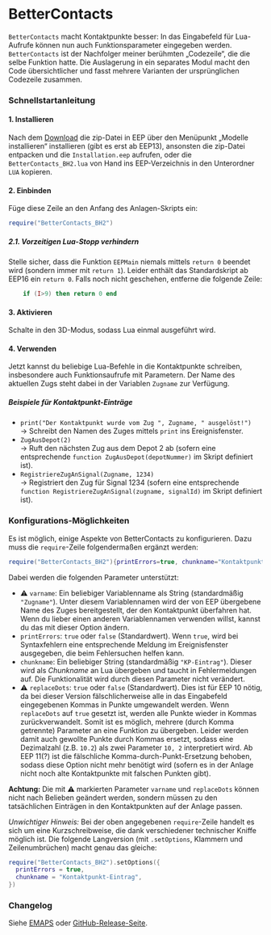 # BetterContacts

`BetterContacts` macht Kontaktpunkte besser: In das Eingabefeld für Lua-Aufrufe können nun auch Funktionsparameter eingegeben werden.
`BetterContacts` ist der Nachfolger meiner berühmten „Codezeile“, die die selbe Funktion hatte. Die Auslagerung in ein separates Modul macht den Code übersichtlicher und fasst mehrere Varianten der ursprünglichen Codezeile zusammen.

### Schnellstartanleitung

#### 1. Installieren

Nach dem [Download](http://emaps-eep.de/lua/bettercontacts) die zip-Datei in EEP über den Menüpunkt „Modelle installieren“ installieren (gibt es erst ab EEP13), ansonsten die zip-Datei entpacken und die `Installation.eep` aufrufen, oder die `BetterContacts_BH2.lua` von Hand ins EEP-Verzeichnis in den Unterordner `LUA` kopieren.

#### 2. Einbinden

Füge diese Zeile an den Anfang des Anlagen-Skripts ein:

```lua
require("BetterContacts_BH2")
```

##### 2.1. Vorzeitigen Lua-Stopp verhindern

Stelle sicher, dass die Funktion `EEPMain` niemals mittels `return 0` beendet wird (sondern immer mit `return 1`).
Leider enthält das Standardskript ab EEP16 ein `return 0`. Falls noch nicht geschehen, entferne die folgende Zeile:

```lua
    if (I>9) then return 0 end
```

#### 3. Aktivieren

Schalte in den 3D-Modus, sodass Lua einmal ausgeführt wird.

#### 4. Verwenden

Jetzt kannst du beliebige Lua-Befehle in die Kontaktpunkte schreiben, insbesondere auch Funktionsaufrufe mit Parametern. Der Name des aktuellen Zugs steht dabei in der Variablen `Zugname` zur Verfügung.

##### Beispiele für Kontaktpunkt-Einträge

- `print("Der Kontaktpunkt wurde vom Zug ", Zugname, " ausgelöst!")`  
  &rarr; Schreibt den Namen des Zuges mittels `print` ins Ereignisfenster.
- `ZugAusDepot(2)`  
  &rarr; Ruft den nächsten Zug aus dem Depot 2 ab (sofern eine entsprechende `function ZugAusDepot(depotNummer)` im Skript definiert ist).
- `RegistriereZugAnSignal(Zugname, 1234)`  
  &rarr; Registriert den Zug für Signal 1234 (sofern eine entsprechende `function RegistriereZugAnSignal(zugname, signalId)` im Skript definiert ist).

### Konfigurations-Möglichkeiten

Es ist möglich, einige Aspekte von BetterContacts zu konfigurieren. Dazu muss die `require`-Zeile folgendermaßen ergänzt werden:

```lua
require("BetterContacts_BH2"){printErrors=true, chunkname="Kontaktpunkt-Eintrag"}
```

Dabei werden die folgenden Parameter unterstützt:

- ⚠️ `varname`: Ein beliebiger Variablenname als String (standardmäßig `"Zugname"`). Unter diesem Variablennamen wird der von EEP übergebene Name des Zuges bereitgestellt, der den Kontaktpunkt überfahren hat. Wenn du lieber einen anderen Variablennamen verwenden willst, kannst du das mit dieser Option ändern.
- `printErrors`: `true` oder `false` (Standardwert). Wenn `true`, wird bei Syntaxfehlern eine entsprechende Meldung im Ereignisfenster ausgegeben, die beim Fehlersuchen helfen kann.
- `chunkname`: Ein beliebiger String (standardmäßig `"KP-Eintrag"`). Dieser wird als _Chunkname_ an Lua übergeben und taucht in Fehlermeldungen auf. Die Funktionalität wird durch diesen Parameter nicht verändert.
- ⚠️ `replaceDots`: `true` oder `false` (Standardwert). Dies ist für EEP 10 nötig, da bei dieser Version fälschlicherweise alle in das Eingabefeld eingegebenen Kommas in Punkte umgewandelt werden. Wenn `replaceDots` auf `true` gesetzt ist, werden alle Punkte wieder in Kommas zurückverwandelt. Somit ist es möglich, mehrere (durch Komma getrennte) Parameter an eine Funktion zu übergeben. Leider werden damit auch gewollte Punkte durch Kommas ersetzt, sodass eine Dezimalzahl (z.B. `10.2`) als zwei Parameter `10, 2` interpretiert wird. Ab EEP 11(?) ist die fälschliche Komma-durch-Punkt-Ersetzung behoben, sodass diese Option nicht mehr benötigt wird (sofern es in der Anlage nicht noch alte Kontaktpunkte mit falschen Punkten gibt).

**Achtung:** Die mit ⚠️ markierten Parameter `varname` und `replaceDots` können nicht nach Belieben geändert werden, sondern müssen zu den tatsächlichen Einträgen in den Kontaktpunkten auf der Anlage passen.

_Unwichtiger Hinweis:_ Bei der oben angegebenen `require`-Zeile handelt es sich um eine Kurzschreibweise, die dank verschiedener technischer Kniffe möglich ist. Die folgende Langversion (mit `.setOptions`, Klammern und Zeilenumbrüchen) macht genau das gleiche:

```lua
require("BetterContacts_BH2").setOptions({
  printErrors = true,
  chunkname = "Kontaktpunkt-Eintrag",
})
```

### Changelog

Siehe [EMAPS](http://emaps-eep.de/lua/bettercontacts) oder [GitHub-Release-Seite](https://github.com/EEP-Benny/BetterContacts/releases).
